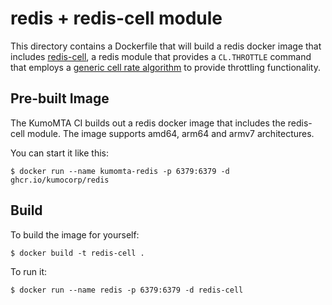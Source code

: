 # redis + redis-cell module

This directory contains a Dockerfile that will build a redis docker image that
includes [redis-cell](https://github.com/brandur/redis-cell), a redis module
that provides a `CL.THROTTLE` command that employs a [generic cell rate
algorithm](https://en.wikipedia.org/wiki/Generic_cell_rate_algorithm) to
provide throttling functionality.

## Pre-built Image

The KumoMTA CI builds out a redis docker image that includes the redis-cell
module.  The image supports amd64, arm64 and armv7 architectures.

You can start it like this:

```console
$ docker run --name kumomta-redis -p 6379:6379 -d ghcr.io/kumocorp/redis
```

## Build

To build the image for yourself:

```console
$ docker build -t redis-cell .
```

To run it:

```console
$ docker run --name redis -p 6379:6379 -d redis-cell
```

